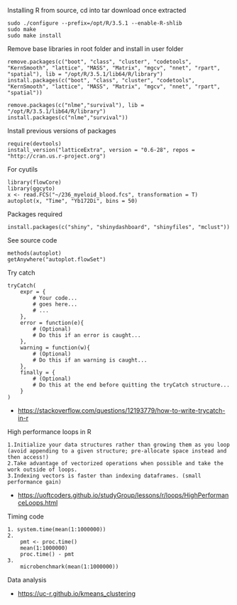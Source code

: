 Installing R from source, cd into tar download once extracted
    
    sudo ./configure --prefix=/opt/R/3.5.1 --enable-R-shlib
    sudo make
    sudo make install

Remove base libraries in root folder and install in user folder

    remove.packages(c("boot", "class", "cluster", "codetools", "KernSmooth", "lattice", "MASS", "Matrix", "mgcv", "nnet", "rpart", "spatial"), lib = "/opt/R/3.5.1/lib64/R/library")
    install.packages(c("boot", "class", "cluster", "codetools", "KernSmooth", "lattice", "MASS", "Matrix", "mgcv", "nnet", "rpart", "spatial"))

    remove.packages(c("nlme","survival"), lib = "/opt/R/3.5.1/lib64/R/library")
    install.packages(c("nlme","survival"))

Install previous versions of packages

    require(devtools)
    install_version("latticeExtra", version = "0.6-28", repos = "http://cran.us.r-project.org")

For cyutils
    
    library(flowCore)
    library(ggcyto)
    x <- read.FCS("~/236_myeloid_blood.fcs", transformation = T)
    autoplot(x, "Time", "Yb172Di", bins = 50)


Packages required

    install.packages(c("shiny", "shinydashboard", "shinyfiles", "mclust"))

See source code
    
    methods(autoplot)
    getAnywhere("autoplot.flowSet")

Try catch

    tryCatch(
        expr = {
            # Your code...
            # goes here...
            # ...
        },
        error = function(e){ 
            # (Optional)
            # Do this if an error is caught...
        },
        warning = function(w){
            # (Optional)
            # Do this if an warning is caught...
        },
        finally = {
            # (Optional)
            # Do this at the end before quitting the tryCatch structure...
        }
    )
 
* <https://stackoverflow.com/questions/12193779/how-to-write-trycatch-in-r>

High performance loops in R

    1.Initialize your data structures rather than growing them as you loop (avoid appending to a given structure; pre-allocate space instead and then access!)
    2.Take advantage of vectorized operations when possible and take the work outside of loops.
    3.Indexing vectors is faster than indexing dataframes. (small performance gain)

* <https://uoftcoders.github.io/studyGroup/lessons/r/loops/HighPerformanceLoops.html>

Timing code

    1. system.time(mean(1:1000000))
    2. 
        pmt <- proc.time()
        mean(1:1000000)
        proc.time() - pmt
    3. 
        microbenchmark(mean(1:1000000))

Data analysis

* <https://uc-r.github.io/kmeans_clustering>




